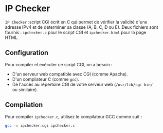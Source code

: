 # IP Checker

`IP Checker` :script CGI écrit en C qui permet de vérifier la validité d'une adresse IPv4 et de déterminer sa classe (A, B, C, D ou E). Deux fichiers sont fournis : `ipchecker.c` pour le script CGI et `ipchecker.html` pour la page HTML.

## Configuration

Pour compiler et exécuter ce script CGI, on a besoin :

- D'un serveur web compatible avec CGI (comme Apache).
- D'un compilateur C (comme `gcc`).
- De l'accès au répertoire CGI de votre serveur web (`/usr/lib/cgi-bin/` ou similaire).

## Compilation

Pour compiler `ipchecker.c`, utilisez le compilateur GCC comme suit :

```bash
gcc -o ipchecker.cgi ipchecker.c

